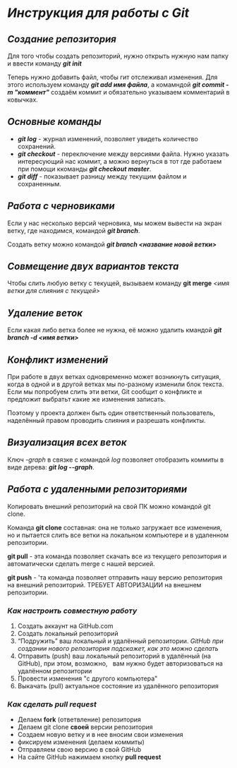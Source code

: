 # *Инструкция для работы с Git*

## *Создание репозитория*
Для того чтобы создать репозиторий, нужно открыть нужную нам папку и ввести команду ***git init***

Теперь нужно добавить файл, чтобы гит отслеживал изменения. Для этого используем команду ***git add  имя файла***, а комамндой ***git commit -m "коммент"*** создаём коммит и обязательно указываем комментарий в ковычках.

## *Основные команды*

* __*git log*__ - журнал изменений, позволяет увидеть количество сохранений.
* __*git checkout*__ - переключение между версиями файла. Нужно указать интересующий нас коммит, а можно вернуться в тот где работаем при помощи ккоманды __*git checkout master*__.
* __*git diff*__ - показывает разницу между текущим файлом и сохраненным.

## *Работа с черновиками*

Если у нас несколько версий черновика, мы можем вывести на экран ветку, где находимся, командой __*git branch*__.

Создать ветку можно командой __*git branch <название новой ветки>*__

## *Совмещение двух вариантов текста*

Чтобы слить любую ветку с текущей, вызываем команду **git merge** *<имя ветки для слияния с текущей>*

## *Удаление веток*
Если какая либо ветка более не нужна, её можно удалить кмандой __*git branch -d <имя ветки>*__

## *Конфликт изменений*
При работе в двух ветках одновременно может возникнуть ситуация, когда в одной и в другой ветках мы по-разному изменили блок текста. Если мы попробуем слить эти ветки, Git сообщит о конфликте и предложит выбратьт какие же изменения записать.

Поэтому у проекта должен быть один ответственный пользователь, наделённый правом проводить слияния и разрешать конфликты.

## *Визуализация всех веток*
Ключ *-graph* в связке с командой *log* позволяет отобразить коммиты в виде дерева: __*git log --graph*__.

## *Работа с удаленными репозиториями*
Копировать внешний репозиторий на свой ПК можно командой git clone.

Команда **git clone** составная: она не только загружает все изменения, но и пытается слить все ветки на локальном компьютере и в удаленном репозитории.

**git pull** - эта команда позволяет скачать все из текущего репозитория и автоматически сделать merge с нашей версией.

**git push** - 'та команда позволяет отправить нашу версию репозитория на внешний репозиторий. ТРЕБУЕТ АВТОРИЗАЦИИ на внешнем репозитории.

### *Как настроить совместную работу*
1. Создать аккаунт на GitHub.com
2. Создать локальный репозиторий
3. “Подружить” ваш локальный и удалённый репозитории. *GitHub при создании нового репозитория подскажет, как это можно сделать*
4. Отправить (push) ваш локальный репозиторий в удалённый (на GitHub), при этом, возможно,  
вам нужно будет авторизоваться на удалённом репозитории
5. Провести изменения "с другого компьютера"
6. Выкачать (pull) актуальное состояние из удалённого репозитория

### *Как сделать pull request*
* Делаем **fork** (ответвление) репозитория
* Делаем git clone **своей** версии репозитория
* Создаем новую ветку и в нее вносим свои изменения
* фиксируем изменения (делаем коммиты)
* Отправляем свою версию в свой GitHub
* На сайте GitHub нажимаем кнопку **pull request**

